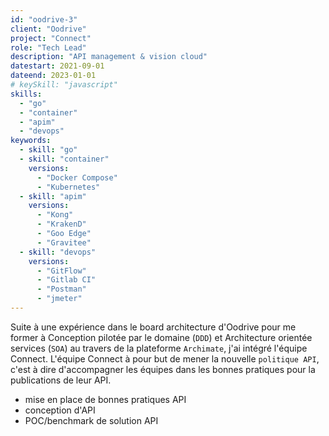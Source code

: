 ```yaml
---
id: "oodrive-3"
client: "Oodrive"
project: "Connect"
role: "Tech Lead" 
description: "API management & vision cloud"
datestart: 2021-09-01
dateend: 2023-01-01
# keySkill: "javascript"
skills:
  - "go"
  - "container"
  - "apim"
  - "devops"
keywords:
  - skill: "go"
  - skill: "container"
    versions:
      - "Docker Compose"
      - "Kubernetes"
  - skill: "apim"
    versions:
      - "Kong"
      - "KrakenD"
      - "Goo Edge"
      - "Gravitee"
  - skill: "devops"
    versions:
      - "GitFlow"
      - "Gitlab CI"
      - "Postman"
      - "jmeter"
---
```


Suite à une expérience dans le board architecture d'Oodrive pour me former à Conception pilotée par le domaine (`DDD`) et Architecture orientée services (`SOA`) au travers de la plateforme `Archimate`, j'ai intégré l'équipe Connect.
L'équipe Connect à pour but de mener la nouvelle `politique API`, c'est à dire d'accompagner les équipes dans les bonnes pratiques pour la publications de leur API.

- mise en place de bonnes pratiques API
- conception d'API
- POC/benchmark de solution API
